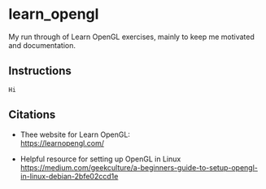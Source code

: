 # learn_opengl
My run through of Learn OpenGL exercises, mainly to keep me motivated and documentation.

## Instructions

```
Hi
```

## Citations
- Thee website for Learn OpenGL:  
https://learnopengl.com/

- Helpful resource for setting up OpenGL in Linux  
https://medium.com/geekculture/a-beginners-guide-to-setup-opengl-in-linux-debian-2bfe02ccd1e

